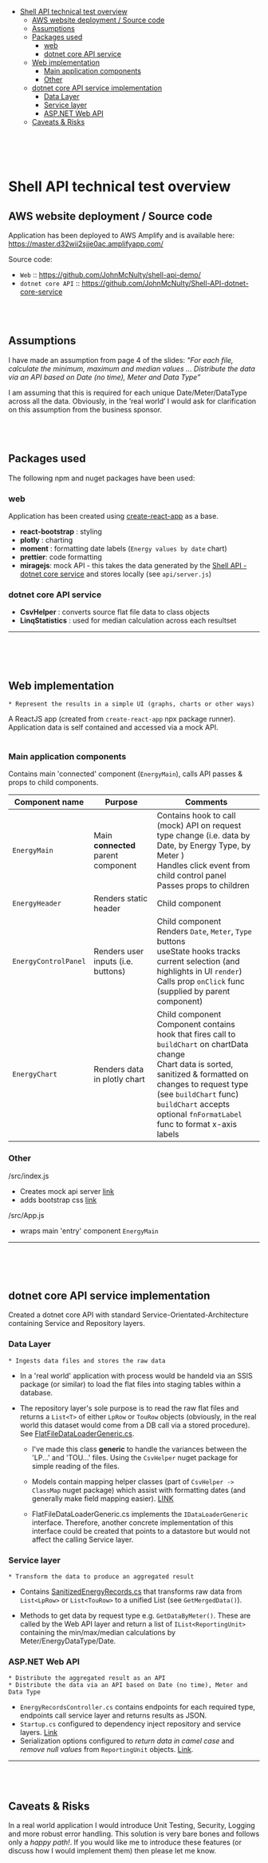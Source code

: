 - [Shell API technical test overview](#shell-api-technical-test-overview)
  - [AWS website deployment / Source code](#aws-website-deployment--source-code)
  - [Assumptions](#assumptions)
  - [Packages used](#packages-used)
    - [web](#web)
    - [dotnet core API service](#dotnet-core-api-service)
  - [Web implementation](#web-implementation)
    - [Main application components](#main-application-components)
    - [Other](#other)
  - [dotnet core API service implementation](#dotnet-core-api-service-implementation)
    - [Data Layer](#data-layer)
    - [Service layer](#service-layer)
    - [ASP.NET Web API](#aspnet-web-api)
  - [Caveats & Risks](#caveats--risks)

<br /><br /><br />

# Shell API technical test overview

## AWS website deployment / Source code

Application has been deployed to AWS Amplify and is available here: https://master.d32wii2sjje0ac.amplifyapp.com/

Source code:
- `Web` :: https://github.com/JohnMcNulty/shell-api-demo/
- `dotnet core API` :: https://github.com/JohnMcNulty/Shell-API-dotnet-core-service
  

<br /><br />

## Assumptions

I have made an assumption from page 4 of the slides: _"For each file, calculate the minimum, maximum and median values ... Distribute the data via an API based on Date (no time), Meter and Data Type”_

I am assuming that this is required for each unique Date/Meter/DataType across all the data. Obviously, in the ‘real world’ I would ask for clarification on this assumption from the business sponsor.

<br /><br />

## Packages used 

The following npm and nuget packages have been used:

### web

Application has been created using [create-react-app](https://reactjs.org/docs/create-a-new-react-app.html#create-react-app) as a base.

- **react-bootstrap** : styling
- **plotly** : charting
- **moment** : formatting date labels (`Energy values by date` chart)
- **prettier**: code formatting
- **miragejs**: mock API - this takes the data generated by the [Shell API - dotnet core service](https://github.com/JohnMcNulty/Shell-API-dotnet-core-service) and stores locally (see `api/server.js`)

### dotnet core API service

- **CsvHelper** : converts source flat file data to class objects
- **LinqStatistics** : used for median calculation across each resultset

---
<br /><br /><br />

## Web implementation

    * Represent the results in a simple UI (graphs, charts or other ways)

A ReactJS app (created from `create-react-app` npx package runner). Application data is self contained and accessed via a mock API. <br /><br />


### Main application components

Contains main 'connected' component (`EnergyMain`), calls API passes & props to child components.

|  Component name |  Purpose  | Comments  | 
|---|---|---|
| `EnergyMain` | Main **connected** parent component   |  Contains hook to call (mock) API on request type change (i.e. data by Date, by Energy Type, by Meter ) <br /> Handles click event from child control panel <br /> Passes props to children | 
| `EnergyHeader`  | Renders static header  | Child component <br />  |  
| `EnergyControlPanel` |  Renders user inputs (i.e. buttons) | Child component <br />Renders `Date`, `Meter`, `Type` buttons<br /> useState hooks tracks current selection (and highlights in UI `render`) <br /> Calls prop `onClick` func (supplied by parent component) |   
| `EnergyChart`  |  Renders data in plotly chart  | Child component <br />Component contains hook that fires call to `buildChart` on chartData change <br /> Chart data is sorted, sanitized & formatted on changes to request type (see `buildChart` func) <br /> `buildChart` accepts optional `fnFormatLabel` func to format x-axis labels  |   

### Other 

/src/index.js

- Creates mock api server [link](https://github.com/JohnMcNulty/shell-api-demo/blob/master/src/index.js#L11)
- adds bootstrap css [link](https://github.com/JohnMcNulty/shell-api-demo/blob/master/src/index.js#L8)

/src/App.js

- wraps main 'entry' component `EnergyMain`

---
<br /><br /><br />

## dotnet core API service implementation

Created a dotnet core API with standard Service-Orientated-Architecture containing Service and Repository layers. 


### Data Layer

    * Ingests data files and stores the raw data

- In a 'real world' application with process would be handeld via an SSIS package (or similar) to load the flat files into staging tables within a database.

- The repository layer's sole purpose is to read the raw flat files and returns a `List<T>` of either `LpRow` or `TouRow` objects  (obviously, in the real world this dataset would come from a DB call via a stored procedure). See [FlatFileDataLoaderGeneric.cs](https://github.com/JohnMcNulty/Shell-API-dotnet-core-service/blob/master/ShellApiRepository/Implementation/FlatFileDataLoaderGeneric.cs).

  - I've made this class **generic** to handle the variances between the 'LP...' and 'TOU...' files. Using the `CsvHelper` nuget package for simple reading of the files.

  - Models contain mapping helper classes (part of `CsvHelper -> ClassMap` nuget package) which assist with formatting dates (and generally make field mapping easier). [LINK](https://github.com/JohnMcNulty/Shell-API-dotnet-core-service/blob/master/ShellModels/RawData/LpRow.cs#L32)

  - FlatFileDataLoaderGeneric.cs implements the `IDataLoaderGeneric` interface. Therefore, another concrete implementation of this interface could be created that points to a datastore but would not affect the calling Service layer.

### Service layer

    * Transform the data to produce an aggregated result

- Contains [SanitizedEnergyRecords.cs](https://github.com/JohnMcNulty/Shell-API-dotnet-core-service/blob/master/ShellApiService/Implementation/SanitizedEnergyRecords.cs) that transforms raw data from `List<LpRow>` or `List<TouRow>` to a unified List (see `GetMergedData()`).

- Methods to get data by request type e.g. `GetDataByMeter()`. These are called by the Web API layer and return a list of `IList<ReportingUnit>` containing the min/max/median calculations by Meter/EnergyDataType/Date.


### ASP.NET Web API

    * Distribute the aggregated result as an API
    * Distribute the data via an API based on Date (no time), Meter and Data Type



- `EnergyRecordsController.cs` contains endpoints for each required type, endpoints call service layer and returns results as JSON.
- `Startup.cs` configured to dependency inject repository and service layers. [Link](https://github.com/JohnMcNulty/Shell-API-dotnet-core-service/blob/master/ShellApi/Startup.cs#L33)
- Serialization options configured to *return data in camel case* and *remove null values* from `ReportingUnit` objects. [Link](https://github.com/JohnMcNulty/Shell-API-dotnet-core-service/blob/master/ShellApi/Controllers/EnergyRecordsController.cs#L20). 


---
<br /><br />

## Caveats & Risks

In a real world application I would introduce Unit Testing, Security, Logging and more robust error handling. This solution is very bare bones and follows only a _happy path!_. If you would like me to introduce these features (or discuss how I would implement them) then please let me know.
